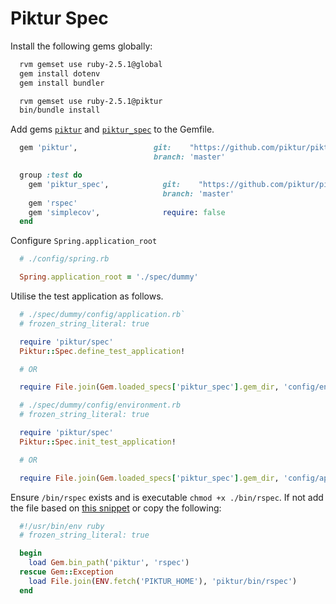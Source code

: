 # Piktur Spec

Install the following gems globally:

```sh
  rvm gemset use ruby-2.5.1@global
  gem install dotenv
  gem install bundler

  rvm gemset use ruby-2.5.1@piktur
  bin/bundle install
```

Add gems [`piktur`](https://github.com/piktur/piktur.git) and [`piktur_spec`](https://github.com/piktur/piktur_spec.git) to the Gemfile.

```ruby
  gem 'piktur',                 git:    "https://github.com/piktur/piktur.git",
                                branch: 'master'

  group :test do
    gem 'piktur_spec',            git:    "https://github.com/piktur/piktur_spec.git",
                                  branch: 'master'
    gem 'rspec'
    gem 'simplecov',              require: false
  end
```

Configure `Spring.application_root`

```ruby
  # ./config/spring.rb

  Spring.application_root = './spec/dummy'
```

Utilise the test application as follows.

```ruby
  # ./spec/dummy/config/application.rb`
  # frozen_string_literal: true

  require 'piktur/spec'
  Piktur::Spec.define_test_application!

  # OR

  require File.join(Gem.loaded_specs['piktur_spec'].gem_dir, 'config/environment')

  # ./spec/dummy/config/environment.rb
  # frozen_string_literal: true

  require 'piktur/spec'
  Piktur::Spec.init_test_application!

  # OR

  require File.join(Gem.loaded_specs['piktur_spec'].gem_dir, 'config/application')
```

Ensure `/bin/rspec` exists and is executable `chmod +x ./bin/rspec`. If not add the file based on
[this snippet](https://github.com/piktur/piktur/src/master/bin/rspec) or copy the following:

```ruby
  #!/usr/bin/env ruby
  # frozen_string_literal: true

  begin
    load Gem.bin_path('piktur', 'rspec')
  rescue Gem::Exception
    load File.join(ENV.fetch('PIKTUR_HOME'), 'piktur/bin/rspec')
  end
```
